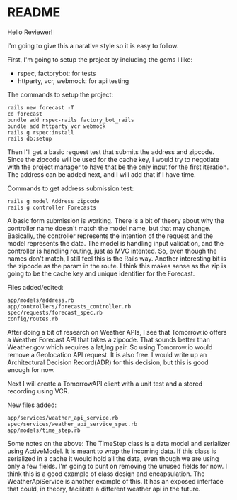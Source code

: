# README

Hello Reviewer!

I'm going to give this a narative style so it is easy to follow.

First, I'm going to setup the project by including the gems I like:
- rspec, factorybot: for tests
- httparty, vcr, webmock: for api testing 

The commands to setup the project:

``` shell
rails new forecast -T
cd forecast
bundle add rspec-rails factory_bot_rails 
bundle add httparty vcr webmock
rails g rspec:install
rails db:setup
```

Then I'll get a basic request test that submits the address and zipcode. 
Since the zipcode will be used for the cache key, I would try to negotiate with the project manager to have that be the only input for the first iteration. The address can be added next, and I will add that if I have time. 

Commands to get address submission test:

``` shell
rails g model Address zipcode
rails g controller Forecasts
```

A basic form submission is working. There is a bit of theory about why the controller name doesn't match the model name, but that may change. Basically, the controller represents the intention of the request and the model represents the data. The model is handling input validation, and the controller is handling routing, just as MVC intented. So, even though the names don't match, I still feel this is the Rails way. Another interesting bit is the zipcode as the param in the route. I think this makes sense as the zip is going to be the cache key and unique identifier for the Forecast.

Files added/edited:

``` shell
app/models/address.rb
app/controllers/forecasts_controller.rb
spec/requests/forecast_spec.rb
config/routes.rb
```

After doing a bit of research on Weather APIs, I see that Tomorrow.io offers a
Weather Forecast API that takes a zipcode. That sounds better than Weather.gov
which requires a lat,lng pair. So using Tomorrow.io would remove a Geolocation
API request. It is also free. I would write up an Architectural Decision
Record(ADR) for this decision, but this is good enough for now.

Next I will create a TomorrowAPI client with a unit test and a stored recording using VCR.

New files added:

``` shell
app/services/weather_api_service.rb
spec/services/weather_api_service_spec.rb
app/models/time_step.rb
```

Some notes on the above: The TimeStep class is a data model and serializer using
ActiveModel. It is meant to wrap the incoming data. If this class is serialized
in a cache it would hold all the data, even though we are using only a few
fields. I'm going to punt on removing the unused fields for now. I think this is
a good example of class design and encapsulation. The WeatherApiService is
another example of this. It has an exposed interface that could, in theory,
facilitate a different weather api in the future.














